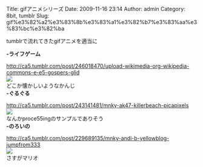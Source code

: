 Title: gifアニメシリーズ
Date: 2009-11-16 23:14
Author: admin
Category: 8bit, tumblr
Slug: gif%e3%82%a2%e3%83%8b%e3%83%a1%e3%82%b7%e3%83%aa%e3%83%bc%e3%82%ba

tumblrで流れてきたgifアニメを適当に

<!--more-->  
**-ライフゲーム**  

<http://ca5.tumblr.com/post/246018470/upload-wikimedia-org-wikipedia-commons-e-e5-gospers-glid>  
![](http://15.media.tumblr.com/tumblr_kt7cwyTxmM1qao5buo1_250.gif)  
どこか懐かしいようなかんじ  
**-ぐるぐる**  

<http://ca5.tumblr.com/post/243141481/mnky-ak47-killerbeach-picapixels>  
![](http://15.media.tumblr.com/tumblr_kt1kit4sAI1qz6ygbo1_400.gif)  
なんかproce55ingのサンプルでありそう  
**-のろいの**  

<http://ca5.tumblr.com/post/229689135/mnky-andi-b-yellowblog-jumpfrom333>  
![](http://15.media.tumblr.com/t4bwezAizb3njf0h9nZBkrYC_250.gif)  
さすがマリオ
